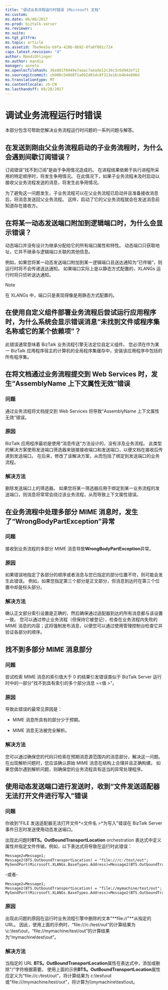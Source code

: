 ```yaml
---
title: "调试业务流程运行时错误 |Microsoft 文档"
ms.custom: 
ms.date: 06/08/2017
ms.prod: biztalk-server
ms.reviewer: 
ms.suite: 
ms.tgt_pltfrm: 
ms.topic: article
ms.assetid: 7be9ee5a-b9fa-428b-8b92-0fa0f801c724
caps.latest.revision: "4"
author: MandiOhlinger
ms.author: mandia
manager: anneta
ms.openlocfilehash: 36e881f8449e7aaac7aeade12c36c3c6d942ef12
ms.sourcegitcommit: cb908c540d8f1a692d01dc8f313e16cb4b4e696d
ms.translationtype: MT
ms.contentlocale: zh-CN
ms.lasthandoff: 09/20/2017
---
```

# <a name="debugging-orchestration-runtime-errors"></a>调试业务流程运行时错误
本部分包含可帮助您解决业务流程运行时问题的一系列问题与解答。  
  
## <a name="why-do-i-get-intermittent-subscription-errors-when-sending-to-a-child-orchestration-that-was-just-started-by-the-parent"></a>在发送到刚由父业务流程启动的子业务流程时，为什么会遇到间歇订阅错误？  
 订阅错误“找不到订阅”是由于争用情况造成的。 在进程结果依赖于执行进程所采用的特定顺序时，将发生争用情况。 在此情况下，如果子业务流程未及时启动以接收父业务流程发送的消息，将发生此争用情况。  
  
 为了避免这一问题发生，子业务流程可以在父业务流程已启动并且准备接收消息后，将消息发送回父业务流程。 这样，启动了它的父业务流程就会在发送消息前知道存在接收方。  
  
## <a name="why-do-i-get-errors-when-i-attach-a-dynamic-send-port-to-a-logical-port"></a>在将某一动态发送端口附加到逻辑端口时，为什么会显示错误？  
 动态端口并没有设计为继承分配给它的所有端口属性和特性。 动态端口只获取地址，它并不继承与逻辑端口关联的其他信息。  
  
 例如，如果您将某一动态发送端口附加到某一逻辑端口且送达通知为“已传输”，则运行时将不会传递送达通知。 如果端口实际上是以静态方式配置的，XLANGs 运行时将只侦听送达通知。  
  
> [!NOTE]
>  在 XLANGs 中，端口只是表现得像是用静态方式配置的。  
  
## <a name="when-i-try-to-run-my-application-after-deploying-an-orchestration-with-custom-components-why-do-i-get-the-error-file-or-assembly-name-or-one-of-its-dependencies-not-found"></a>在使用自定义组件部署业务流程后尝试运行应用程序时，为什么系统会显示错误消息“未找到文件或程序集名称或它的某个依赖项”？  
 此错误通常意味着 BizTalk 业务流程引擎无法定位自定义组件。 您必须在作为某一 BizTalk 应用程序宿主的计算机的全局程序集缓存中，安装该应用程序中包括的所有程序集。  
  
## <a name="an-assemblyname-context-property-was-not-valid-error-occurs-when-submitting-a-document-to-a-web-service-via-an-orchestration"></a>在将文档通过业务流程提交到 Web Services 时，发生“AssemblyName 上下文属性无效”错误  
  
### <a name="problem"></a>问题  
 通过业务流程将文档提交到 Web Services 将导致“AssemblyName 上下文属性无效”错误。  
  
### <a name="cause"></a>原因  
 BizTalk 应用程序最初是使用“消息传送”方法设计的，没有涉及业务流程。 此类型的解决方案使用发送端口筛选器来链接接收端口和发送端口，以便文档在接收后传递到发送端口。 在后来，修改了该解决方案，从而包括了绑定到发送端口的业务流程。  
  
### <a name="resolution"></a>解决方法  
 删除发送端口上的筛选器。 如果您将某一筛选器应用于绑定到某一业务流程的发送端口，则消息将常常会绕过该业务流程，从而导致上下文属性错误。  
  
## <a name="a-wrongbodypartexception-occurs-when-handling-a-multipart-mime-message-in-an-orchestration"></a>在业务流程中处理多部分 MIME 消息时，发生了“WrongBodyPartException”异常  
  
### <a name="problem"></a>问题  
 接收到业务流程的多部分 MIME 消息导致**WrongBodyPartException**异常。  
  
### <a name="cause"></a>原因  
 如果错误地指定了各部分的顺序或者消息与您已指定的部分位置不符，则可能会发生此错误。 例如，如果您指定第三个部分是正文部分，但消息到达时在第三个位置中却是标头部分。  
  
### <a name="resolution"></a>解决方法  
 确认正文部分索引设置是正确的，然后确保通过适配器到达的所有消息都与该设置一致。 您可以通过停止业务流程（但保持它被登记），检查在业务流程内失败的 MIME 消息的内容；这将强制发布消息，以便您可以通过使用管理控制台检查它并验证各部分的顺序。  
  
## <a name="multipart-mime-message-part-cannot-be-found"></a>找不到多部分 MIME 消息部分  
  
### <a name="problem"></a>问题  
 尝试检索 MIME 消息的索引值大于 0 的结果引发错误类似于 BizTalk Server 运行时中的一部分"找不到具有索引的多个部分消息 =\<值 >"。  
  
### <a name="cause"></a>原因  
 导致此错误的最常见原因是：  
  
-   MIME 消息所具有的部分少于预期。  
  
-   MIME 消息无法被完全解析。  
  
### <a name="resolution"></a>解决方法  
 您可以通过确保您的代码只检索在预期消息源范围内的消息部分，解决这一问题。 在出现解析问题时，您应该确认原始 MIME 消息在结构上合理并且正确构建。 如果您偶尔遇到解析问题，则确保您的业务流程具有适当的异常处理程序。  
  
## <a name="you-receive-a-the-file-send-adapter-cannot-open-file-for-writing-error-when-sending-using-a-dynamic-send-port"></a>使用动态发送端口进行发送时，收到“文件发送适配器无法打开文件进行写入”错误  
  
### <a name="problem"></a>问题  
 你收到"FILE 发送适配器无法打开文件*\<文件名 >*为写入"错误在 BizTalk Server 事件日志时发送使用动态发送端口。  
  
 出现此问题时**BTS。OutBoundTransportLocation** orchestration 表达式中定义属性并指定文件传输，例如，以下表达式将导致在运行时此错误：  
  
```  
Message2=Message1;  
Message2(BTS.OutboundTransportLocation) = "file:///c:/test/out";  
MySendPort(Microsoft.XLANGs.BaseTypes.Address)=Message2(BTS.OutboundTransportLocation);  
```  
  
 \-或者-  
  
```  
Message2=Message1;  
Message2(BTS.OutboundTransportLocation) = "file://mymachine/test/out";  
MySendPort(Microsoft.XLANGs.BaseTypes.Address)=Message2(BTS.OutboundTransportLocation);  
```  
  
### <a name="cause"></a>原因  
 出现此问题的原因在运行时业务流程引擎中删除的文本"**file://"**从指定的 URL。 因此，使用上面的示例时，“file:///c:/test/out”的计算结果为 \c:\test\out，“file://mymachine/test/out”的计算结果为“mymachine\test\out”。  
  
### <a name="resolution"></a>解决方法  
 当指定的 URL **BTS。OutBoundTransportLocation**属性在表达式中，添加或删除"/"字符根据需要。 使用上面的示例**BTS。OutBoundTransportLocation**属性应定义为"file://c:/test/out"，将计算结果为 c:\test\out 或"file:///mymachine/test/out"，将计算为\\\mymachine\test\out。